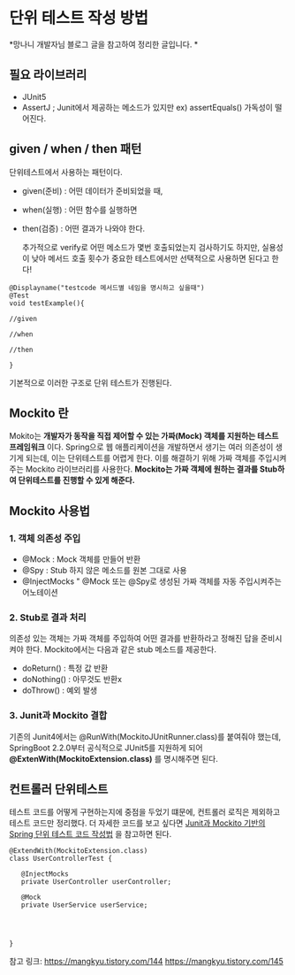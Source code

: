 # 단위 테스트 작성 방법

*망나니 개발자님 블로그 글을 참고하여 정리한 글입니다. *

## 필요 라이브러리


* JUnit5
* AssertJ ; Junit에서 제공하는 메소드가 있지만 ex) assertEquals() 가독성이 떨어진다. 


## given / when / then 패턴

단위테스트에서 사용하는 패턴이다.
* given(준비) : 어떤 데이터가 준비되었을 때,
* when(실행) : 어떤 함수를 실행하면
* then(검증) : 어떤 결과가 나와야 한다. 

   추가적으로 verify로 어떤 메소드가 몇번 호출되었는지 검사하기도 하지만, 실용성이 낮아 메서드 호출 횟수가 중요한 테스트에서만 선택적으로 사용하면 된다고 한다!
   
```
@Displayname("testcode 메서드별 네임을 명시하고 싶을때")
@Test
void testExample(){

//given

//when

//then

}
```
   기본적으로 이러한 구조로 단위 테스트가 진행된다. 


## Mockito 란

Mokito는 **개발자가 동작을 직접 제어할 수 있는 가짜(Mock) 객체를 지원하는 테스트 프레임워크** 이다. Spring으로 웹 애플리케이션을 개발하면서 생기는 여러 의존성이 생기게 되는데, 이는 단위테스트를 어렵게 한다. 이를 해결하기 위해 가짜 객체를 주입시켜주는 Mockito 라이브러리를 사용한다. **Mockito는 가짜 객체에 원하는 결과를 Stub하여 단위테스트를 진행할 수 있게 해준다.**


## Mockito 사용법

### 1. 객체 의존성 주입

* @Mock : Mock 객체를 만들어 반환
* @Spy : Stub 하지 않은 메소드를 원본 그대로 사용
* @InjectMocks " @Mock 또는 @Spy로 생성된 가짜 객체를 자동 주입시켜주는 어노테이션


### 2. Stub로 결과 처리

의존성 있는 객체는 가짜 객체를 주입하여 어떤 결과를 반환하라고 정해진 답을 준비시켜야 한다. Mockito에서는 다음과 같은 stub 메소드를 제공한다. 

* doReturn() : 특정 값 반환
* doNothing() : 아무것도 반환x
* doThrow() : 예외 발생


### 3. Junit과 Mockito 결합

기존의 Junit4에서는 @RunWith(MockitoJUnitRunner.class)를 붙여줘야 했는데, SpringBoot 2.2.0부터 공식적으로 JUnit5를 지원하게 되어 **@ExtenWith(MockitoExtension.class)** 를 명시해주면 된다.


## 컨트롤러 단위테스트

테스트 코드를 어떻게 구현하는지에 중점을 두었기 떄문에, 컨트롤러 로직은 제외하고 테스트 코드만 정리했다. 
더 자세한 코드를 보고 싶다면 [Junit과 Mockito 기반의 Spring 단위 테스트 코드 작성법](https://mangkyu.tistory.com/145) 을 참고하면 된다. 

```
@ExtendWith(MockitoExtension.class)
class UserControllerTest {

   @InjectMocks
   private UserController userController;
   
   @Mock
   private UserService userService;
   
   


}
```











참고 링크:   https://mangkyu.tistory.com/144
           https://mangkyu.tistory.com/145

